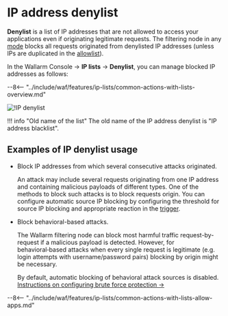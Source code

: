# IP address denylist

**Denylist** is a list of IP addresses that are not allowed to access your applications even if originating legitimate requests. The filtering node in any [mode](../../admin-en/configure-wallarm-mode.md) blocks all requests originated from denylisted IP addresses (unless IPs are duplicated in the [allowlist](allowlist.md)).

In the Wallarm Console → **IP lists** → **Denylist**, you can manage blocked IP addresses as follows:

--8<-- "../include/waf/features/ip-lists/common-actions-with-lists-overview.md"

![!IP denylist](../../images/user-guides/ip-lists/denylist-apps.png)

!!! info "Old name of the list"
    The old name of the IP address denylist is "IP address blacklist".

## Examples of IP denylist usage

* Block IP addresses from which several consecutive attacks originated.

    An attack may include several requests originating from one IP address and containing malicious payloads of different types. One of the methods to block such attacks is to block requests origin. You can configure automatic source IP blocking by configuring the threshold for source IP blocking and appropriate reaction in the [trigger](../triggers/trigger-examples.md#denylist-ip-if-4-or-more-malicious-payloads-are-detected-in-1-hour).
* Block behavioral-based attacks.

    The Wallarm filtering node can block most harmful traffic request-by-request if a malicious payload is detected. However, for behavioral‑based attacks when every single request is legitimate (e.g. login attempts with username/password pairs) blocking by origin might be necessary.

    By default, automatic blocking of behavioral attack sources is disabled. [Instructions on configuring brute force protection →](../../admin-en/configuration-guides/protecting-against-bruteforce.md#configuration-steps)

--8<-- "../include/waf/features/ip-lists/common-actions-with-lists-allow-apps.md"
